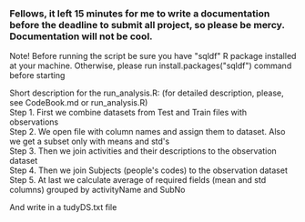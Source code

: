 ### Fellows, it left 15 minutes for me to write a documentation before the deadline to submit all project, so please be mercy. Documentation will not be cool. 

Note! Before running the script be sure you have "sqldf" R package installed at your machine. Otherwise, please run 
install.packages("sqldf") command before starting

Short description for the run_analysis.R: (for detailed description, please, see CodeBook.md or run_analysis.R)  
Step 1. First we combine datasets from Test and Train files with observations  
Step 2. We open file with column names and assign them to dataset. Also we get a subset only with means and std's  
Step 3. Then we join activities and their descriptions to the observation dataset  
Step 4. Then we join Subjects (people's codes) to the observation dataset  
Step 5. At last we calculate average of required fields (mean and std columns) grouped by activityName and SubNo

And write in a tudyDS.txt file
